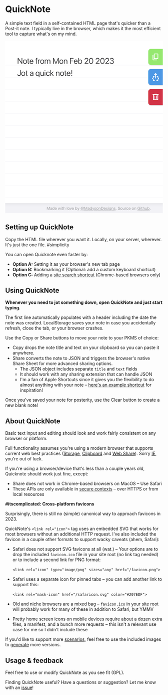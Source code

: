 # QuickNote

A simple text field in a self-contained HTML page that's quicker than a Post-it note. I typically live in the browser, which makes it the most efficient tool to capture what's on my mind.

![](screenshot.png)

## Setting up QuickNote

Copy the HTML file wherever you want it. Locally, on your server, wherever. It's just the one file. #simplicity

You can open Quicknote even faster by:
- **Option A:** Setting it as your browser's new tab page
- **Option B:** Bookmarking it (Optional: add a custom keyboard shortcut)
- **Option C:** Adding a [site search shortcut](https://support.google.com/chrome/answer/95426) (Chrome-based browsers only)

## Using QuickNote

**Whenever you need to jot something down, open QuickNote and just start typing.**

The first line automatically populates with a header including the date the note was created. LocalStorage saves your note in case you accidentally refresh, close the tab, or your browser crashes.

Use the Copy or Share buttons to move your note to your PKMS of choice:
- Copy drops the note title and text on your clipboard so you can paste it anywhere.
- Share converts the note to JSON and triggers the browser's native Share Sheet for more advanced sharing options.
  - The JSON object includes separate `title` and `text` fields
  - It should work with any sharing extension that can handle JSON
  - I'm a fan of Apple Shortcuts since it gives you the flexibility to do almost anything with your note – [here's an example shortcut](https://www.icloud.com/shortcuts/4a9b13aaa0d541199fe17cc064c4ba68) for inspiration!

Once you've saved your note for posterity, use the Clear button to create a new blank note!

## About QuickNote

Basic text input and editing should look and work fairly consistent on any browser or platform.

Full functionality assumes you're using a modern browser that supports current web best practices ([Storage](https://developer.mozilla.org/en-US/docs/Web/API/Storage_API#browser_compatibility), [Clipboard](https://developer.mozilla.org/en-US/docs/Web/API/Clipboard_API#browser_compatibility) and [Web Share](https://developer.mozilla.org/en-US/docs/Web/API/Web_Share_API#browser_compatibility)). Sorry [IE](https://img.buzzfeed.com/buzzfeed-static/static/2019-07/24/10/asset/d281f80a1f45/anigif_sub-buzz-2733-1563964464-1.gif), you're out of luck.

If you're using a browser/device that's less than a couple years old, Quicknote should work just fine, except:
- Share does not work in Chrome-based browsers on MacOS – Use Safari
- These APIs are only available in [secure contexts](https://developer.mozilla.org/en-US/docs/Web/Security/Secure_Contexts) – over HTTPS or from local resources

**#itscomplicated: Cross-platform favicons**

Surprisingly, there is still no (simple) canonical way to approach favicons in 2023.

QuickNote's `<link rel="icon">` tag uses an embedded SVG that works for most browsers without an additional HTTP request. I've also included the favicon in a couple other formats to support wacky caveats (ahem, Safari):
- Safari does not support SVG favicons at all (wat.) – Your options are to drop the included `favicon.ico` file in your site root (no link tag needed) or to include a second link for PNG format:

    `<link rel="icon" type="image/png" sizes="any" href="/favicon.png">`
- Safari uses a separate icon for pinned tabs – you can add another link to support this:

    `<link rel="mask-icon" href="/safaricon.svg" color="#207EDF">`
- Old and niche browsers are a mixed bag – `favicon.ico` in your site root will probably work for many of these in addition to Safari, but YMMV
- Pretty home screen icons on mobile devices require about a dozen extra files, a manifest, and a bunch more requests – this isn't a relevant use case for me so I didn't include these

If you'd like to support more [scenarios](https://dev.to/masakudamatsu/favicon-nightmare-how-to-maintain-sanity-3al7), feel free to use the included images to [generate](https://realfavicongenerator.net/) more versions.

## Usage & feedback

Feel free to use or modify QuickNote as you see fit (GPL).

Finding QuickNote useful? Have a questions or suggestion? Let me know with an [issue](https://github.com/madysondesigns/quicknote/issues)!
